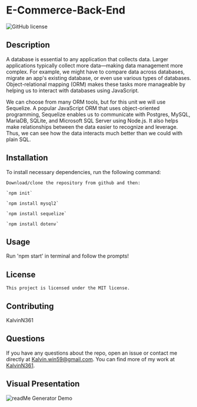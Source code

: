 # E-Commerce-Back-End

 ![GitHub license](https://img.shields.io/badge/license-MIT-blue.svg)
  ## Description
A database is essential to any application that collects data. Larger applications typically collect more data—making data management more complex. For example, we might have to compare data across databases, migrate an app's existing database, or even use various types of databases. Object-relational mapping (ORM) makes these tasks more manageable by helping us to interact with databases using JavaScript.

We can choose from many ORM tools, but for this unit we will use Sequelize. A popular JavaScript ORM that uses object-oriented programming, Sequelize enables us to communicate with Postgres, MySQL, MariaDB, SQLite, and Microsoft SQL Server using Node.js. It also helps make relationships between the data easier to recognize and leverage. Thus, we can see how the data interacts much better than we could with plain SQL.


  ## Installation
  To install necessary dependencies, run the following command:
  ```
  Download/clone the repository from github and then:
  
  `npm init`
  
  `npm install mysql2`

  `npm install sequelize`

  `npm install dotenv`
  ```
  ## Usage
  Run 'npm start' in terminal and follow the prompts!
  
  ## License
    This project is licensed under the MIT license.
    
  ## Contributing
  KalvinN361
  
  
  ## Questions
  If you have any questions about the repo, open an issue or contact me directly at Kalvin.win59@gmail.com. You can find more of my work at [KalvinN361](https://github.com/KalvinN361/).
  
  
  ## Visual Presentation
  ![readMe Generator Demo](https://github.com/KalvinN361/Employee-Tracker/blob/e605fe9afd9c4858bb3a654c7dfa90ee4b388afd/demo.gif) 
